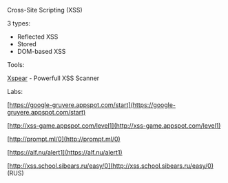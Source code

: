 Cross-Site Scripting (XSS)

3 types:
- Reflected XSS
- Stored
- DOM-based XSS

Tools:

[Xspear](xspear.md) - Powerfull XSS Scanner





Labs:

[https://google-gruyere.appspot.com/start](https://google-gruyere.appspot.com/start)

[http://xss-game.appspot.com/level1](http://xss-game.appspot.com/level1)

[http://prompt.ml/0](http://prompt.ml/0)

[https://alf.nu/alert1](https://alf.nu/alert1)

[http://xss.school.sibears.ru/easy/0](http://xss.school.sibears.ru/easy/0) (RUS)